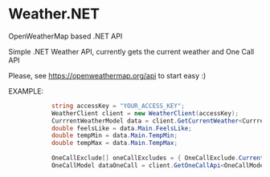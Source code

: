 # Weather.NET
OpenWeatherMap based .NET API

Simple .NET Weather API, currently gets the current weather and One Call API

Please, see https://openweathermap.org/api to start easy :)

EXAMPLE:
```c#
            string accessKey = "YOUR_ACCESS_KEY";
            WeatherClient client = new WeatherClient(accessKey);
            CurrrentWeatherModel data = client.GetCurrentWeather<CurrrentWeatherModel>("London", "en", "metric").Result;          
            double feelsLike = data.Main.FeelsLike;
            double tempMin = data.Main.TempMin;
            double tempMax = data.Main.TempMax;
                       
            OneCallExclude[] oneCallExcludes = { OneCallExclude.Current, OneCallExclude.Daily };
            OneCallModel dataOneCall = client.GetOneCallApi<OneCallModel>(40.12, 96.66, "en", oneCallExcludes).Result;
                
```
